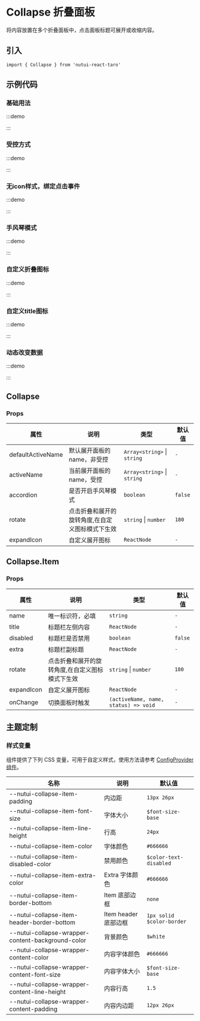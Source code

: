 # Collapse 折叠面板

将内容放置在多个折叠面板中，点击面板标题可展开或收缩内容。

## 引入

```tsx
import { Collapse } from 'nutui-react-taro'
```

## 示例代码

### 基础用法

:::demo

<CodeBlock src='taro/demo1.tsx'></CodeBlock>

:::

### 受控方式

:::demo

<CodeBlock src='taro/demo2.tsx'></CodeBlock>

:::

### 无icon样式，绑定点击事件

:::demo

<CodeBlock src='taro/demo3.tsx'></CodeBlock>

:::

### 手风琴模式

:::demo

<CodeBlock src='taro/demo4.tsx'></CodeBlock>

:::

### 自定义折叠图标

:::demo

<CodeBlock src='taro/demo5.tsx'></CodeBlock>

:::

### 自定义title图标

:::demo

<CodeBlock src='taro/demo6.tsx'></CodeBlock>

:::

### 动态改变数据

:::demo

<CodeBlock src='taro/demo7.tsx'></CodeBlock>

:::

## Collapse

### Props

| 属性 | 说明 | 类型 | 默认值 |
| --- | --- | --- | --- |
| defaultActiveName | 默认展开面板的 name，非受控 | `Array<string>` \| `string` | `-` |
| activeName | 当前展开面板的 name，受控 | `Array<string>` \| `string` | `-` |
| accordion | 是否开启手风琴模式 | `boolean` | `false` |
| rotate | 点击折叠和展开的旋转角度,在自定义图标模式下生效 | `string` \| `number` | `180` |
| expandIcon | 自定义展开图标 | `ReactNode` | `-` |

## Collapse.Item

### Props

| 属性 | 说明 | 类型 | 默认值 |
| --- | --- | --- | --- |
| name | 唯一标识符，必填 | `string` | `-` |
| title | 标题栏左侧内容 | `ReactNode` | `-` |
| disabled | 标题栏是否禁用 | `boolean` | `false` |
| extra | 标题栏副标题 | `ReactNode` | `-` |
| rotate | 点击折叠和展开的旋转角度,在自定义图标模式下生效 | `string` \| `number` | `180` |
| expandIcon | 自定义展开图标 | `ReactNode` | `-` |
| onChange | 切换面板时触发 | `(activeName, name, status) => void` | `-` |

## 主题定制

### 样式变量

组件提供了下列 CSS 变量，可用于自定义样式，使用方法请参考 [ConfigProvider 组件](#/zh-CN/component/configprovider)。

| 名称 | 说明 | 默认值 |
| --- | --- | --- |
| \--nutui-collapse-item-padding | 内边距 | `13px 26px` |
| \--nutui-collapse-item-font-size | 字体大小 | `$font-size-base` |
| \--nutui-collapse-item-line-height | 行高 | `24px` |
| \--nutui-collapse-item-color | 字体颜色 | `#666666` |
| \--nutui-collapse-item-disabled-color | 禁用颜色 | `$color-text-disabled` |
| \--nutui-collapse-item-extra-color | Extra 字体颜色 | `#666666` |
| \--nutui-collapse-item-border-bottom | Item 底部边框 | `none` |
| \--nutui-collapse-item-header-border-bottom | Item header 底部边框 | `1px solid $color-border` |
| \--nutui-collapse-wrapper-content-background-color | 背景颜色 | `$white` |
| \--nutui-collapse-wrapper-content-color | 内容字体颜色 | `#666666` |
| \--nutui-collapse-wrapper-content-font-size | 内容字体大小 | `$font-size-base` |
| \--nutui-collapse-wrapper-content-line-height | 内容行高 | `1.5` |
| \--nutui-collapse-wrapper-content-padding | 内容内边距 | `12px 26px` |
